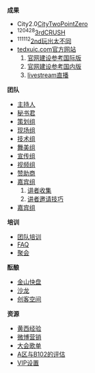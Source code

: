 **成果**
  * City2.0[CityTwoPointZero](CityTwoPointZero.md)
  * <sup>120428</sup>[3rdCRUSH](3rdEvent.md)
  * <sup>111112</sup>[2nd玩出太不同](2ndEvent.md)
  * [tedxuic.com官方网站](tedxuiccom.md)
    1. [官网建设参考国际版](TEDxHostsGlobal.md)
    1. [官网建设参考国内版](TEDxHostsInChina.md)
    1. [livestream直播](OnlineBroadcast.md)

**团队**

  * [主持人](MC.md)
  * [秘书君](Secretary.md)
  * [策划组](EventPlanner.md)
  * [现场组](XianChangZu.md)
  * [技术组](TechGroup.md)
  * [舞美组](WuMeiZu.md)
  * [宣传组](XuChuanZu.md)
  * [视频组](EventVideo.md)
  * [赞助商](Sponsor.md)
  * [嘉宾组](Speaker.md)
    1. [讲者收集](speakerbox.md)
    1. [讲者邀请技巧](OnSpeakerInviting.md)
  * [嘉宾组](Fansub.md)

**培训**

  * [团队培训](TeamTraining.md)
  * [FAQ](FAQ.md)
  * [聚会](WhereToParty.md)


**酝酿**

  * [金山快盘](KuaiPan.md)
  * [沙龙](Salon.md)
  * [创客空间](HackerSpace.md)


**资源**

  * [黄西经验](OnTicketSelling.md)
  * [微博营销](WeiboManagement.md)
  * [大会歌单](SongList.md)
  * [A区与B102的评估](ZoneAorB102.md)
  * [VIP设置](VIP.md)
